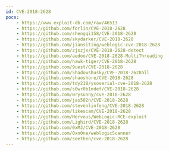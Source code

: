 ```yaml
---
id: CVE-2018-2628
pocs: 
    - https://www.exploit-db.com/raw/46513
    - https://github.com/forlin/CVE-2018-2628
    - https://github.com/shengqi158/CVE-2018-2628
    - https://github.com/skydarker/CVE-2018-2628
    - https://github.com/jiansiting/weblogic-cve-2018-2628
    - https://github.com/zjxzjx/CVE-2018-2628-detect
    - https://github.com/aedoo/CVE-2018-2628-MultiThreading
    - https://github.com/hawk-tiger/CVE-2018-2628
    - https://github.com/9uest/CVE-2018-2628
    - https://github.com/Shadowshusky/CVE-2018-2628all
    - https://github.com/shaoshore/CVE-2018-2628
    - https://github.com/tdy218/ysoserial-cve-2018-2628
    - https://github.com/s0wr0b1ndef/CVE-2018-2628
    - https://github.com/wrysunny/cve-2018-2628
    - https://github.com/jas502n/CVE-2018-2628
    - https://github.com/stevenlinfeng/CVE-2018-2628
    - https://github.com/likescam/CVE-2018-2628
    - https://github.com/Nervous/WebLogic-RCE-exploit
    - https://github.com/Lighird/CVE-2018-2628
    - https://github.com/0xMJ/CVE-2018-2628
    - https://github.com/0xn0ne/weblogicScanner
    - https://github.com/seethen/cve-2018-2628
---
```

